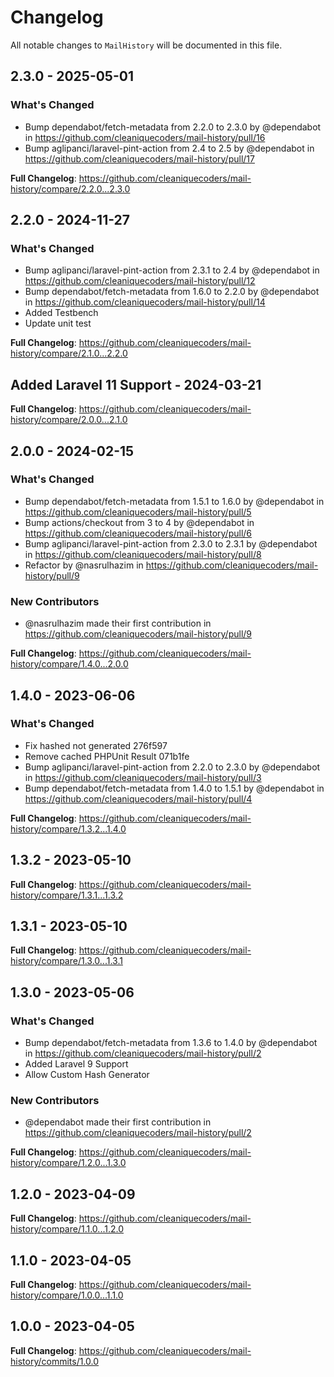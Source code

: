 # Changelog

All notable changes to `MailHistory` will be documented in this file.

## 2.3.0 - 2025-05-01

### What's Changed

* Bump dependabot/fetch-metadata from 2.2.0 to 2.3.0 by @dependabot in https://github.com/cleaniquecoders/mail-history/pull/16
* Bump aglipanci/laravel-pint-action from 2.4 to 2.5 by @dependabot in https://github.com/cleaniquecoders/mail-history/pull/17

**Full Changelog**: https://github.com/cleaniquecoders/mail-history/compare/2.2.0...2.3.0

## 2.2.0 - 2024-11-27

### What's Changed

* Bump aglipanci/laravel-pint-action from 2.3.1 to 2.4 by @dependabot in https://github.com/cleaniquecoders/mail-history/pull/12
* Bump dependabot/fetch-metadata from 1.6.0 to 2.2.0 by @dependabot in https://github.com/cleaniquecoders/mail-history/pull/14
* Added Testbench
* Update unit test

**Full Changelog**: https://github.com/cleaniquecoders/mail-history/compare/2.1.0...2.2.0

## Added Laravel 11 Support - 2024-03-21

**Full Changelog**: https://github.com/cleaniquecoders/mail-history/compare/2.0.0...2.1.0

## 2.0.0 - 2024-02-15

### What's Changed

* Bump dependabot/fetch-metadata from 1.5.1 to 1.6.0 by @dependabot in https://github.com/cleaniquecoders/mail-history/pull/5
* Bump actions/checkout from 3 to 4 by @dependabot in https://github.com/cleaniquecoders/mail-history/pull/6
* Bump aglipanci/laravel-pint-action from 2.3.0 to 2.3.1 by @dependabot in https://github.com/cleaniquecoders/mail-history/pull/8
* Refactor  by @nasrulhazim in https://github.com/cleaniquecoders/mail-history/pull/9

### New Contributors

* @nasrulhazim made their first contribution in https://github.com/cleaniquecoders/mail-history/pull/9

**Full Changelog**: https://github.com/cleaniquecoders/mail-history/compare/1.4.0...2.0.0

## 1.4.0 - 2023-06-06

### What's Changed

- Fix hashed not generated 276f597
- Remove cached PHPUnit Result 071b1fe
- Bump aglipanci/laravel-pint-action from 2.2.0 to 2.3.0 by @dependabot in https://github.com/cleaniquecoders/mail-history/pull/3
- Bump dependabot/fetch-metadata from 1.4.0 to 1.5.1 by @dependabot in https://github.com/cleaniquecoders/mail-history/pull/4

**Full Changelog**: https://github.com/cleaniquecoders/mail-history/compare/1.3.2...1.4.0

## 1.3.2 - 2023-05-10

**Full Changelog**: https://github.com/cleaniquecoders/mail-history/compare/1.3.1...1.3.2

## 1.3.1 - 2023-05-10

**Full Changelog**: https://github.com/cleaniquecoders/mail-history/compare/1.3.0...1.3.1

## 1.3.0 - 2023-05-06

### What's Changed

- Bump dependabot/fetch-metadata from 1.3.6 to 1.4.0 by @dependabot in https://github.com/cleaniquecoders/mail-history/pull/2
- Added Laravel 9 Support
- Allow Custom Hash Generator

### New Contributors

- @dependabot made their first contribution in https://github.com/cleaniquecoders/mail-history/pull/2

**Full Changelog**: https://github.com/cleaniquecoders/mail-history/compare/1.2.0...1.3.0

## 1.2.0 - 2023-04-09

**Full Changelog**: https://github.com/cleaniquecoders/mail-history/compare/1.1.0...1.2.0

## 1.1.0 - 2023-04-05

**Full Changelog**: https://github.com/cleaniquecoders/mail-history/compare/1.0.0...1.1.0

## 1.0.0 - 2023-04-05

**Full Changelog**: https://github.com/cleaniquecoders/mail-history/commits/1.0.0
